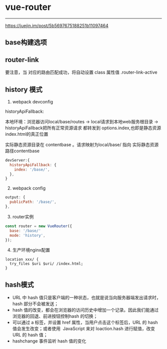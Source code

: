# vue-router

***

<https://juejin.im/post/5b5697675188251b11097464>

## base构建选项

## router-link

要注意，当 <router-link> 对应的路由匹配成功，将自动设置 class 属性值 .router-link-active

## history 模式

1. webpack devconfig

historyApiFallback:

本地环境：浏览器访问local/base/routes -> local请求到本地web服务根目录 -> historyApiFallback把所有正常资源请求 都转发到 options.index,也即是静态资源index.html的真正位置

实际静态资源目录在 contentbase 。请求映射为local/base/ 指向 实际静态资源路径contentbase

```js
devServer:{
  historyApiFallback: {
    index: '/base/',
  },
}
```

2. webpack config

```js
output: {
  publicPath: '/base/',
},
```

3. router实例

```js
const router = new VueRouter({
  base: '/base/'
  mode: 'history',
});
```

4. 生产环境nginx配置

```
location xxx/ {
  try_files $uri $uri/ /index.html;
}
```

## hash模式

- URL 中 hash 值只是客户端的一种状态，也就是说当向服务器端发出请求时，hash 部分不会被发送；
- hash 值的改变，都会在浏览器的访问历史中增加一个记录。因此我们能通过浏览器的回退、前进按钮控制hash 的切换；
- 可以通过 a 标签，并设置 href 属性，当用户点击这个标签后，URL 的 hash 值会发生改变；或者使用  JavaScript 来对 loaction.hash 进行赋值，改变 URL 的 hash 值；
- hashchange 事件监听 hash 值的变化
